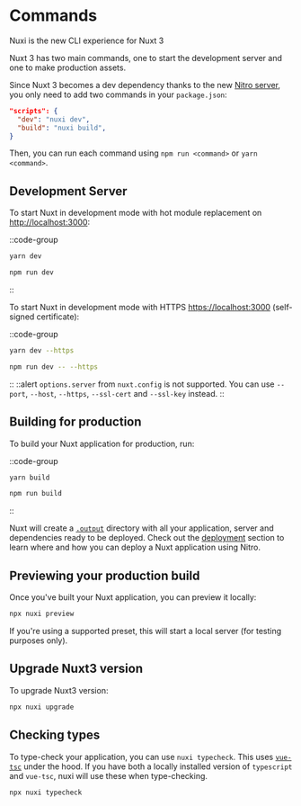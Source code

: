 # Commands

Nuxi is the new CLI experience for Nuxt 3

Nuxt 3 has two main commands, one to start the development server and one to make production assets.

Since Nuxt 3 becomes a dev dependency thanks to the new [Nitro server](/concepts/server-engine), you only need to add two commands in your `package.json`:

```json [package.json]
"scripts": {
  "dev": "nuxi dev",
  "build": "nuxi build",
}
```

Then, you can run each command using `npm run <command>` or `yarn <command>`.

## Development Server

To start Nuxt in development mode with hot module replacement on <http://localhost:3000>:

::code-group

```bash [Yarn]
yarn dev
```

```bash [NPM]
npm run dev
```

::

To start Nuxt in development mode with HTTPS <https://localhost:3000> (self-signed certificate):

::code-group

```bash [Yarn]
yarn dev --https
```

```bash [NPM]
npm run dev -- --https
```

::
::alert
`options.server` from `nuxt.config` is not supported. You can use `--port`, `--host`, `--https`, `--ssl-cert` and `--ssl-key` instead.
::

## Building for production

To build your Nuxt application for production, run:

::code-group

```bash [Yarn]
yarn build
```

```bash [NPM]
npm run build
```

::

Nuxt will create a [`.output`](/docs/directory-structure/output) directory with all your application, server and dependencies ready to be deployed. Check out the [deployment](/docs/deployment) section to learn where and how you can deploy a Nuxt application using Nitro.

## Previewing your production build

Once you've built your Nuxt application, you can preview it locally:

```bash
npx nuxi preview
```

If you're using a supported preset, this will start a local server (for testing purposes only).

## Upgrade Nuxt3 version

To upgrade Nuxt3 version:

```bash
npx nuxi upgrade
```

## Checking types

To type-check your application, you can use `nuxi typecheck`. This uses [`vue-tsc`](https://github.com/johnsoncodehk/volar/tree/master/packages/vue-tsc) under the hood. If you have both a locally installed version of `typescript` and `vue-tsc`, nuxi will use these when type-checking.

```bash
npx nuxi typecheck
```

